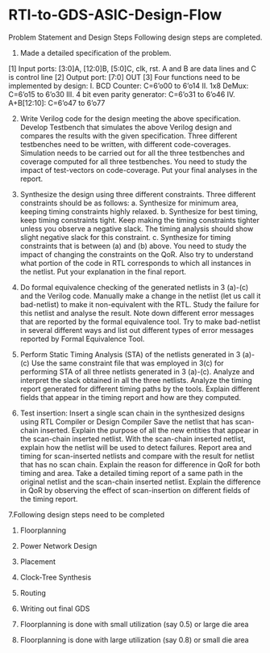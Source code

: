 # RTl-to-GDS-ASIC-Design-Flow
Problem Statement and Design Steps
Following design steps are completed.
1. Made a detailed specification of the problem.

[1] Input ports: [3:0]A, [12:0]B, [5:0]C, clk, rst. A and B are data lines and C is control line
[2] Output port: [7:0] OUT
[3] Four functions need to be implemented by design:
  I. BCD Counter: C=6’o00 to 6’o14
  II. 1x8 DeMux: C=6’o15 to 6’o30
  III. 4 bit even parity generator: C=6’o31 to 6’o46
  IV. A+B[12:10]: C=6’o47 to 6’o77

   
2. Write Verilog code for the design meeting the above specification.
Develop Testbench that simulates the above Verilog design and compares the results with the 
given specification.
Three different testbenches need to be written, with different code-coverages. Simulation
needs to be carried out for all the three testbenches and coverage computed for all three
testbenches.
You need to study the impact of test-vectors on code-coverage.
Put your final analyses in the report.

3. Synthesize the design using three different constraints. Three different constraints should be
as follows:
  a. Synthesize for minimum area, keeping timing constraints highly relaxed.
  b. Synthesize for best timing, keep timing constraints tight. Keep making the timing
constraints tighter unless you observe a negative slack. The timing analysis should
show slight negative slack for this constraint.
  c. Synthesize for timing constraints that is between (a) and (b) above.
You need to study the impact of changing the constraints on the QoR.
Also try to understand what portion of the code in RTL corresponds to which all instances in
the netlist. Put your explanation in the final report.

4. Do formal equivalence checking of the generated netlists in 3 (a)-(c) and the Verilog code.
Manually make a change in the netlist (let us call it bad-netlist) to make it non-equivalent with
the RTL. Study the failure for this netlist and analyse the result.
Note down different error messages that are reported by the formal equivalence tool. Try to
make bad-netlist in several different ways and list out different types of error messages
reported by Formal Equivalence Tool.

5. Perform Static Timing Analysis (STA) of the netlists generated in 3 (a)-(c)
Use the same constraint file that was employed in 3(c) for performing STA of all three netlists
generated in 3 (a)-(c).
Analyze and interpret the slack obtained in all the three netlists.
Analyze the timing report generated for different timing paths by the tools. Explain different
fields that appear in the timing report and how are they computed.

6. Test insertion:
Insert a single scan chain in the synthesized designs using RTL Compiler or Design Compiler
Save the netlist that has scan-chain inserted.
Explain the purpose of all the new entities that appear in the scan-chain inserted netlist.
With the scan-chain inserted netlist, explain how the netlist will be used to detect failures.
Report area and timing for scan-inserted netlists and compare with the result for netlist that
has no scan chain.
Explain the reason for difference in QoR for both timing and area.
Take a detailed timing report of a same path in the original netlist and the scan-chain inserted
netlist. Explain the difference in QoR by observing the effect of scan-insertion on different
fields of the timing report.

7.Following design steps need to be completed
  1. Floorplanning
  2. Power Network Design
  3. Placement
  4. Clock-Tree Synthesis
  5. Routing
  6. Writing out final GDS

  1. Floorplanning is done with small utilization (say 0.5) or large die area
  2. Floorplanning is done with large utilization (say 0.8) or small die area
